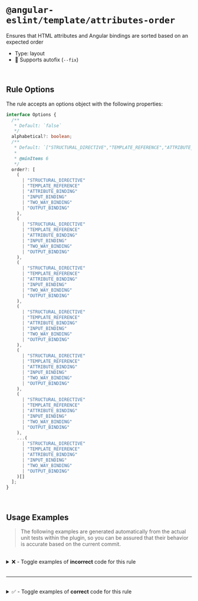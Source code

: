 <!--

  DO NOT EDIT.

  This markdown file was autogenerated using a mixture of the following files as the source of truth for its data:
  - ../../src/rules/attributes-order.ts
  - ../../tests/rules/attributes-order/cases.ts

  In order to update this file, it is therefore those files which need to be updated, as well as potentially the generator script:
  - ../../../../tools/scripts/generate-rule-docs.ts

-->

<br>

# `@angular-eslint/template/attributes-order`

Ensures that HTML attributes and Angular bindings are sorted based on an expected order

- Type: layout
- 🔧 Supports autofix (`--fix`)

<br>

## Rule Options

The rule accepts an options object with the following properties:

```ts
interface Options {
  /**
   * Default: `false`
   */
  alphabetical?: boolean;
  /**
   * Default: `["STRUCTURAL_DIRECTIVE","TEMPLATE_REFERENCE","ATTRIBUTE_BINDING","INPUT_BINDING","TWO_WAY_BINDING","OUTPUT_BINDING"]`
   *
   * @minItems 6
   */
  order?: [
    (
      | "STRUCTURAL_DIRECTIVE"
      | "TEMPLATE_REFERENCE"
      | "ATTRIBUTE_BINDING"
      | "INPUT_BINDING"
      | "TWO_WAY_BINDING"
      | "OUTPUT_BINDING"
    ),
    (
      | "STRUCTURAL_DIRECTIVE"
      | "TEMPLATE_REFERENCE"
      | "ATTRIBUTE_BINDING"
      | "INPUT_BINDING"
      | "TWO_WAY_BINDING"
      | "OUTPUT_BINDING"
    ),
    (
      | "STRUCTURAL_DIRECTIVE"
      | "TEMPLATE_REFERENCE"
      | "ATTRIBUTE_BINDING"
      | "INPUT_BINDING"
      | "TWO_WAY_BINDING"
      | "OUTPUT_BINDING"
    ),
    (
      | "STRUCTURAL_DIRECTIVE"
      | "TEMPLATE_REFERENCE"
      | "ATTRIBUTE_BINDING"
      | "INPUT_BINDING"
      | "TWO_WAY_BINDING"
      | "OUTPUT_BINDING"
    ),
    (
      | "STRUCTURAL_DIRECTIVE"
      | "TEMPLATE_REFERENCE"
      | "ATTRIBUTE_BINDING"
      | "INPUT_BINDING"
      | "TWO_WAY_BINDING"
      | "OUTPUT_BINDING"
    ),
    (
      | "STRUCTURAL_DIRECTIVE"
      | "TEMPLATE_REFERENCE"
      | "ATTRIBUTE_BINDING"
      | "INPUT_BINDING"
      | "TWO_WAY_BINDING"
      | "OUTPUT_BINDING"
    ),
    ...(
      | "STRUCTURAL_DIRECTIVE"
      | "TEMPLATE_REFERENCE"
      | "ATTRIBUTE_BINDING"
      | "INPUT_BINDING"
      | "TWO_WAY_BINDING"
      | "OUTPUT_BINDING"
    )[]
  ];
}

```

<br>

## Usage Examples

> The following examples are generated automatically from the actual unit tests within the plugin, so you can be assured that their behavior is accurate based on the current commit.

<br>

<details>
<summary>❌ - Toggle examples of <strong>incorrect</strong> code for this rule</summary>

<br>

#### Custom Config

```json
{
  "rules": {
    "@angular-eslint/template/attributes-order": [
      "error",
      {
        "alphabetical": true
      }
    ]
  }
}
```

<br>

#### ❌ Invalid Code

```html
<li><input type="text" id="input"></li>
           ~~~~~~~~~~~~~~~~~~~~~~
```

<br>

---

<br>

#### Default Config

```json
{
  "rules": {
    "@angular-eslint/template/attributes-order": [
      "error"
    ]
  }
}
```

<br>

#### ❌ Invalid Code

```html
<input #inputRef *ngIf="flag" class="className">
       ~~~~~~~~~~~~~~~~~~~~~~
```

<br>

---

<br>

#### Default Config

```json
{
  "rules": {
    "@angular-eslint/template/attributes-order": [
      "error"
    ]
  }
}
```

<br>

#### ❌ Invalid Code

```html
<input *ngIf="flag" class="className" #inputRef [binding]="true" [(ngModel)]="model" (output)="handleOutput($event)">
                    ~~~~~~~~~~~~~~~~~~~~~~~~~~~
```

<br>

---

<br>

#### Default Config

```json
{
  "rules": {
    "@angular-eslint/template/attributes-order": [
      "error"
    ]
  }
}
```

<br>

#### ❌ Invalid Code

```html
<input *ngFor="inputs" [binding]="true" class="className" (output)="handleOutput($event)">
                       ~~~~~~~~~~~~~~~~~~~~~~~~~~~~~~~~~~
```

<br>

---

<br>

#### Default Config

```json
{
  "rules": {
    "@angular-eslint/template/attributes-order": [
      "error"
    ]
  }
}
```

<br>

#### ❌ Invalid Code

```html
<input *ngIf="flag" #inputRef class="className" [(ngModel)]="model" [binding]="true" (output)="handleOutput($event)">
                                                ~~~~~~~~~~~~~~~~~~~~~~~~~~~~~~~~~~~~
```

<br>

---

<br>

#### Default Config

```json
{
  "rules": {
    "@angular-eslint/template/attributes-order": [
      "error"
    ]
  }
}
```

<br>

#### ❌ Invalid Code

```html
<input *ngIf="flag" #inputRef class="className" (output)="handleOutput($event)" [binding]="true">
                                                ~~~~~~~~~~~~~~~~~~~~~~~~~~~~~~~~~~~~~~~~~~~~~~~~
```

<br>

---

<br>

#### Custom Config

```json
{
  "rules": {
    "@angular-eslint/template/attributes-order": [
      "error",
      {
        "alphabetical": false,
        "order": [
          "TEMPLATE_REFERENCE",
          "ATTRIBUTE_BINDING",
          "STRUCTURAL_DIRECTIVE",
          "INPUT_BINDING",
          "OUTPUT_BINDING",
          "TWO_WAY_BINDING"
        ]
      }
    ]
  }
}
```

<br>

#### ❌ Invalid Code

```html
<input *ngIf="flag" class="className">
       ~~~~~~~~~~~~~~~~~~~~~~~~~~~~~~
```

<br>

---

<br>

#### Custom Config

```json
{
  "rules": {
    "@angular-eslint/template/attributes-order": [
      "error",
      {
        "alphabetical": true,
        "order": [
          "TEMPLATE_REFERENCE",
          "STRUCTURAL_DIRECTIVE",
          "ATTRIBUTE_BINDING",
          "INPUT_BINDING",
          "OUTPUT_BINDING",
          "TWO_WAY_BINDING"
        ]
      }
    ]
  }
}
```

<br>

#### ❌ Invalid Code

```html
<input *ngIf="flag" [(ngModel)]="model" #inputRef id="input" class="className" [binding]="true" (output)="handleOutput($event)">
       ~~~~~~~~~~~~~~~~~~~~~~~~~~~~~~~~~~~~~~~~~~~~~~~~~~~~~~~~~~~~~~~~~~~~~~~~~~~~~~~~~~~~~~~~~~~~~~~~~~~~~~~~~~~~~~~~~~~~~~~~
```

<br>

---

<br>

#### Default Config

```json
{
  "rules": {
    "@angular-eslint/template/attributes-order": [
      "error"
    ]
  }
}
```

<br>

#### ❌ Invalid Code

```html
<input
  [(ngModel)]="model"
  ~~~~~~~~~~~~~~~~~~~
  *ngIf="flag"
  ~~~~~~~~~~~~
  #inputRef
  ~~~~~~~~~
  id="input"
  ~~~~~~~~~~
  class="className"
  ~~~~~~~~~~~~~~~~~
  (output)="handleOutput($event)"
  ~~~~~~~~~~~~~~~~~~~~~~~~~~~~~~~
  [binding]="true">
  ~~~~~~~~~~~~~~~~
```

<br>

---

<br>

#### Default Config

```json
{
  "rules": {
    "@angular-eslint/template/attributes-order": [
      "error"
    ]
  }
}
```

<br>

#### ❌ Invalid Code

```html
<ng-container (click)="bar = []" id="issue" *ngFor="let foo of bar"></ng-container>
              ~~~~~~~~~~~~~~~~~~~~~~~~~~~~~~~~~~~~~~~~~~~~~~~~~~~~~
```

<br>

---

<br>

#### Default Config

```json
{
  "rules": {
    "@angular-eslint/template/attributes-order": [
      "error"
    ]
  }
}
```

<br>

#### ❌ Invalid Code

```html
<ng-container (click)="bar = []" id="issue" *ngFor="let foo of bar; index as i; first as isFirst"></ng-container>
              ~~~~~~~~~~~~~~~~~~~~~~~~~~~~~~~~~~~~~~~~~~~~~~~~~~~~~~~~~~~~~~~~~~~~~~~~~~~~~~~~~~~
```

<br>

---

<br>

#### Default Config

```json
{
  "rules": {
    "@angular-eslint/template/attributes-order": [
      "error"
    ]
  }
}
```

<br>

#### ❌ Invalid Code

```html
<div id="id" *ngIf="bar as foo"></div>
     ~~~~~~~~~~~~~~~~~~~~~~~~~~
```

<br>

---

<br>

#### Default Config

```json
{
  "rules": {
    "@angular-eslint/template/attributes-order": [
      "error"
    ]
  }
}
```

<br>

#### ❌ Invalid Code

```html
<div id="id" *ngIf="condition then foo else bar"></div>
     ~~~~~~~~~~~~~~~~~~~~~~~~~~~~~~~~~~~~~~~~~~~
```

<br>

---

<br>

#### Custom Config

```json
{
  "rules": {
    "@angular-eslint/template/attributes-order": [
      "error",
      {
        "alphabetical": true
      }
    ]
  }
}
```

<br>

#### ❌ Invalid Code

```html
<div [disabled]="disabled" [class.disabled]="disabled"></div>
     ~~~~~~~~~~~~~~~~~~~~~~~~~~~~~~~~~~~~~~~~~~~~~~~~~
```

<br>

---

<br>

#### Custom Config

```json
{
  "rules": {
    "@angular-eslint/template/attributes-order": [
      "error",
      {
        "alphabetical": true
      }
    ]
  }
}
```

<br>

#### ❌ Invalid Code

```html
<ng-template let-value #Template></ng-template>
             ~~~~~~~~~~~~~~~~~~~
```

<br>

---

<br>

#### Custom Config

```json
{
  "rules": {
    "@angular-eslint/template/attributes-order": [
      "error",
      {
        "alphabetical": true
      }
    ]
  }
}
```

<br>

#### ❌ Invalid Code

```html
<ng-template let-value="something" let-anotherValue="else" #Template></ng-template>
             ~~~~~~~~~~~~~~~~~~~~~~~~~~~~~~~~~~~~~~~~~~~~~~~~~~~~~~~
```

<br>

---

<br>

#### Custom Config

```json
{
  "rules": {
    "@angular-eslint/template/attributes-order": [
      "error",
      {
        "alphabetical": true
      }
    ]
  }
}
```

<br>

#### ❌ Invalid Code

```html
<svg>
  <ng-template let-value #Template></ng-template>
               ~~~~~~~~~~~~~~~~~~~
</svg>
```

<br>

---

<br>

#### Custom Config

```json
{
  "rules": {
    "@angular-eslint/template/attributes-order": [
      "error",
      {
        "alphabetical": true
      }
    ]
  }
}
```

<br>

#### ❌ Invalid Code

```html
<td mat-cell *matCellDef="let element"></td>
    ~~~~~~~~~~~~~~~~~~~~~~~~~~~~~~~~~~
```

<br>

---

<br>

#### Custom Config

```json
{
  "rules": {
    "@angular-eslint/template/attributes-order": [
      "error",
      {
        "alphabetical": true
      }
    ]
  }
}
```

<br>

#### ❌ Invalid Code

```html
<td mat-cell *matCellDef="
    ~~~~~~~~~~~~~~~~~~~~~~
  let element
  ~~~~~~~~~~~
"></td>
~
```

<br>

---

<br>

#### Custom Config

```json
{
  "rules": {
    "@angular-eslint/template/attributes-order": [
      "error",
      {
        "alphabetical": true
      }
    ]
  }
}
```

<br>

#### ❌ Invalid Code

```html
<div class="abc" *ngIf="sth.property as property "></div>
     ~~~~~~~~~~~~~~~~~~~~~~~~~~~~~~~~~~~~~~~~~~~~~
```

<br>

---

<br>

#### Custom Config

```json
{
  "rules": {
    "@angular-eslint/template/attributes-order": [
      "error",
      {
        "alphabetical": true,
        "order": [
          "ATTRIBUTE_BINDING",
          "TEMPLATE_REFERENCE",
          "INPUT_BINDING",
          "OUTPUT_BINDING",
          "TWO_WAY_BINDING",
          "STRUCTURAL_DIRECTIVE"
        ]
      }
    ]
  }
}
```

<br>

#### ❌ Invalid Code

```html
<div *structuralDirective class="abc"></div>
     ~~~~~~~~~~~~~~~~~~~~~~~~~~~~~~~~
```

<br>

---

<br>

#### Custom Config

```json
{
  "rules": {
    "@angular-eslint/template/attributes-order": [
      "error",
      {
        "alphabetical": true
      }
    ]
  }
}
```

<br>

#### ❌ Invalid Code

```html
<div title="abc" *structuralDirective abbr="abc"></div>
     ~~~~~~~~~~~~~~~~~~~~~~~~~~~~~~~~~~~~~~~~~~~
```

<br>

---

<br>

#### Default Config

```json
{
  "rules": {
    "@angular-eslint/template/attributes-order": [
      "error"
    ]
  }
}
```

<br>

#### ❌ Invalid Code

```html
<div class="abc" *structuralDirective></div>
     ~~~~~~~~~~~~~~~~~~~~~~~~~~~~~~~~
```

</details>

<br>

---

<br>

<details>
<summary>✅ - Toggle examples of <strong>correct</strong> code for this rule</summary>

<br>

#### Default Config

```json
{
  "rules": {
    "@angular-eslint/template/attributes-order": [
      "error"
    ]
  }
}
```

<br>

#### ✅ Valid Code

```html
<input class="card" [value]="foo" (valueChange)="handleValueChange($event)">
```

<br>

---

<br>

#### Default Config

```json
{
  "rules": {
    "@angular-eslint/template/attributes-order": [
      "error"
    ]
  }
}
```

<br>

#### ✅ Valid Code

```html
<input *ngIf="flag" #inputRef id="input" class="className" [binding]="true" [(ngModel)]="model" (output)="handleOutput($event)">
```

<br>

---

<br>

#### Default Config

```json
{
  "rules": {
    "@angular-eslint/template/attributes-order": [
      "error"
    ]
  }
}
```

<br>

#### ✅ Valid Code

```html
<input *ngIf="flag" (output)="handleOutput($event)">
```

<br>

---

<br>

#### Default Config

```json
{
  "rules": {
    "@angular-eslint/template/attributes-order": [
      "error"
    ]
  }
}
```

<br>

#### ✅ Valid Code

```html
<input *ngIf="flag" required>
```

<br>

---

<br>

#### Default Config

```json
{
  "rules": {
    "@angular-eslint/template/attributes-order": [
      "error"
    ]
  }
}
```

<br>

#### ✅ Valid Code

```html
<input [(ngModel)]="model">
```

<br>

---

<br>

#### Default Config

```json
{
  "rules": {
    "@angular-eslint/template/attributes-order": [
      "error"
    ]
  }
}
```

<br>

#### ✅ Valid Code

```html
<input [(ngModel)]="model" (ngModelChange)="onChange($event)">
```

<br>

---

<br>

#### Default Config

```json
{
  "rules": {
    "@angular-eslint/template/attributes-order": [
      "error"
    ]
  }
}
```

<br>

#### ✅ Valid Code

```html
<ng-template></ng-template>
```

<br>

---

<br>

#### Default Config

```json
{
  "rules": {
    "@angular-eslint/template/attributes-order": [
      "error"
    ]
  }
}
```

<br>

#### ✅ Valid Code

```html
<ng-template #Template><div></div></ng-template>
```

<br>

---

<br>

#### Default Config

```json
{
  "rules": {
    "@angular-eslint/template/attributes-order": [
      "error"
    ]
  }
}
```

<br>

#### ✅ Valid Code

```html
<ng-template [ngIf]="condition" [ngIfThen]="If" [ngIfElse]="Else"><div></div></ng-template>
```

<br>

---

<br>

#### Default Config

```json
{
  "rules": {
    "@angular-eslint/template/attributes-order": [
      "error"
    ]
  }
}
```

<br>

#### ✅ Valid Code

```html
<ng-template #Template let-value><div></div></ng-template>
```

<br>

---

<br>

#### Default Config

```json
{
  "rules": {
    "@angular-eslint/template/attributes-order": [
      "error"
    ]
  }
}
```

<br>

#### ✅ Valid Code

```html
<div i18n test1="test1" i18n-test1="@@TEST1" test2="test2" i18n-test2="@@TEST2"></div>
```

<br>

---

<br>

#### Default Config

```json
{
  "rules": {
    "@angular-eslint/template/attributes-order": [
      "error"
    ]
  }
}
```

<br>

#### ✅ Valid Code

```html
<svg><ng-template #Template let-value><line x1="1" x2="2" y1="3" y2="4"></line></ng-template></svg>
```

</details>

<br>

